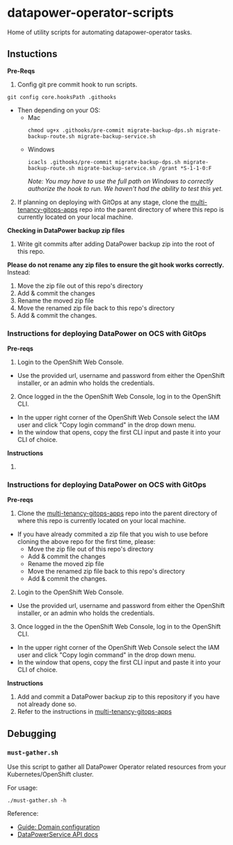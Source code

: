 # datapower-operator-scripts

Home of utility scripts for automating datapower-operator tasks.

## Instuctions

**Pre-Reqs**

1. Config git pre commit hook to run scripts.
```
git config core.hooksPath .githooks
```
  - Then depending on your OS:
    - Mac
      ```
      chmod ug+x .githooks/pre-commit migrate-backup-dps.sh migrate-backup-route.sh migrate-backup-service.sh
      ```
    - Windows
      ```
      icacls .githooks/pre-commit migrate-backup-dps.sh migrate-backup-route.sh migrate-backup-service.sh /grant *S-1-1-0:F
      ```
      _Note: You may have to use the full path on Windows to correctly authorize the hook to run. We haven't had the ability to test this yet._
2. If planning on deploying with GitOps at any stage, clone the [multi-tenancy-gitops-apps]() repo into the parent directory of where this repo is currently located on your local machine.

**Checking in DataPower backup zip files**
1. Write git commits after adding DataPower backup zip into the root of this repo.

**Please do not rename any zip files to ensure the git hook works correctly.**
Instead:
1. Move the zip file out of this repo's directory
2. Add & commit the changes
3. Rename the moved zip file
4. Move the renamed zip file back to this repo's directory
5. Add & commit the changes.

### Instructions for deploying DataPower on OCS with GitOps

**Pre-reqs**

1. Login to the OpenShift Web Console.
  - Use the provided url, username and password from either the OpenShift installer, or an admin who holds the credentials.
2. Once logged in the the OpenShift Web Console, log in to the OpenShift CLI.
  - In the upper right corner of the OpenShift Web Console select the IAM user and click "Copy login command" in the drop down menu.
  - In the window that opens, copy the first CLI input and paste it into your CLI of choice.

**Instructions**

1.

### Instructions for deploying DataPower on OCS with GitOps

**Pre-reqs**

1. Clone the [multi-tenancy-gitops-apps]() repo into the parent directory of where this repo is currently located on your local machine.
  - If you have already commited a zip file that you wish to use before cloning the above repo for the first time, please:
    - Move the zip file out of this repo's directory
    - Add & commit the changes
    - Rename the moved zip file
    - Move the renamed zip file back to this repo's directory
    - Add & commit the changes.
2. Login to the OpenShift Web Console.
  - Use the provided url, username and password from either the OpenShift installer, or an admin who holds the credentials.
3. Once logged in the the OpenShift Web Console, log in to the OpenShift CLI.
  - In the upper right corner of the OpenShift Web Console select the IAM user and click "Copy login command" in the drop down menu.
  - In the window that opens, copy the first CLI input and paste it into your CLI of choice.

**Instructions**

1. Add and commit a DataPower backup zip to this repository if you have not already done so.
2. Refer to the instructions in [multi-tenancy-gitops-apps]()

## Debugging

### `must-gather.sh`

Use this script to gather all DataPower Operator related resources from your Kubernetes/OpenShift cluster.

For usage:

```
./must-gather.sh -h
```


Reference:

- [Guide: Domain configuration](https://ibm.github.io/datapower-operator-doc/guides/domain-configuration)
- [DataPowerService API docs](https://ibm.github.io/datapower-operator-doc/apis/datapowerservice/v1beta3)

